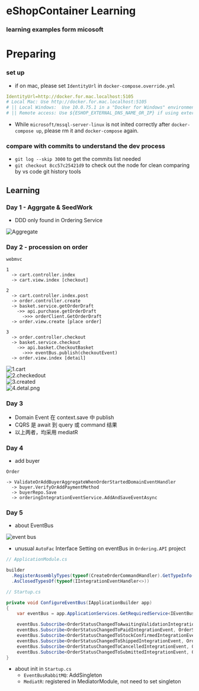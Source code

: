 # eShopContainer Learning
### learning examples form micosoft

# Preparing
### set up
- if on mac, please set `IdentityUrl` in `docker-compose.override.yml`
``` yml
IdentityUrl=http://docker.for.mac.localhost:5105
# Local Mac: Use http://docker.for.mac.localhost:5105
# || Local Windows:  Use 10.0.75.1 in a "Docker for Windows" environment, if using "localhost" from browser.
# || Remote access: Use ${ESHOP_EXTERNAL_DNS_NAME_OR_IP} if using external IP or DNS name from browser.
```
- While `microsoft/mssql-server-linux` is not inited correctly after `docker-compose up`, please rm it and `docker-compose` again.

### compare with commits to understand the dev process
- `git log --skip 3000` to get the commits list needed
- `git checkout 8cc57c25421d9` to check out the node for clean comparing by vs code git history tools

## Learning
### Day 1 - Aggrgate & SeedWork
- DDD only found in Ordering Service

![Aggregate](./img/Aggregate.png)

### Day 2 - procession on order

```
webmvc

1
  -> cart.controller.index
  -> cart.view.index [checkout]

2
  -> cart.controller.index.post
  -> order.controller.create
  -> basket.service.getOrderDraft
    ->> api.purchase.getOrderDraft
      ->>> orderClient.GetOrderDraft
  -> order.view.create [place order]

3
  -> order.controller.checkout
  -> basket.service.checkout
    ->> api.basket.CheckoutBasket
      ->>> eventBus.publish(checkoutEvent)
  -> order.view.index [detail]
```

![1.cart](./img/1.cart.png)  
![2.checkedout](./img/2.checkedout.png)  
![3.created](./img/3.created.png)  
![4.detal.png](./img/4.detail.png)  

### Day 3
- Domain Event 在 context.save 中 publish
- CQRS 是 await 到 query 或 command 结果
- 以上两者，均采用 mediatR

### Day 4
- add buyer
```
Order

-> ValidateOrAddBuyerAggregateWhenOrderStartedDomainEventHandler
  -> buyer.VerifyOrAddPaymentMethod
  -> buyerRepo.Save
  -> orderingIntegrationEventService.AddAndSaveEventAsync
```

### Day 5
- about EventBus

![event bus](./img/EventBus.jpeg)

- unusual `AutoFac` Interface Setting on eventBus in `Ordering.API` project

``` cs
// ApplicationModule.cs

builder
  .RegisterAssemblyTypes(typeof(CreateOrderCommandHandler).GetTypeInfo().Assembly)
  .AsClosedTypesOf(typeof(IIntegrationEventHandler<>))
```

``` cs
// Startup.cs

private void ConfigureEventBus(IApplicationBuilder app)
{
    var eventBus = app.ApplicationServices.GetRequiredService<IEventBus>();

    eventBus.Subscribe<OrderStatusChangedToAwaitingValidationIntegrationEvent, OrderStatusChangedToAwaitingValidationIntegrationEventHandler>();
    eventBus.Subscribe<OrderStatusChangedToPaidIntegrationEvent, OrderStatusChangedToPaidIntegrationEventHandler>();
    eventBus.Subscribe<OrderStatusChangedToStockConfirmedIntegrationEvent, OrderStatusChangedToStockConfirmedIntegrationEventHandler>();
    eventBus.Subscribe<OrderStatusChangedToShippedIntegrationEvent, OrderStatusChangedToShippedIntegrationEventHandler>();
    eventBus.Subscribe<OrderStatusChangedToCancelledIntegrationEvent, OrderStatusChangedToCancelledIntegrationEventHandler>();
    eventBus.Subscribe<OrderStatusChangedToSubmittedIntegrationEvent, OrderStatusChangedToSubmittedIntegrationEventHandler>();
}
```

- about init in `Startup.cs`
  - `EventBusRabbitMQ`: AddSingleton
  - `MediatR`: registered in MediatorModule, not need to set singleton